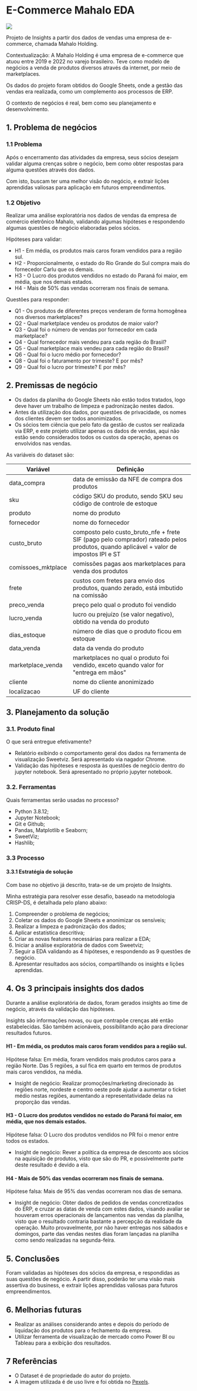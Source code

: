 # E-Commerce Mahalo EDA

<img src="https://github.com/kedimo-cd/Ecommerce_EDA_main_Mahalo/blob/main/imagens/ecommerce.jpg"/>

Projeto de Insights a partir dos dados de vendas uma empresa de e-commerce, chamada Mahalo Holding.

Contextualização: A Mahalo Holding é uma empresa de e-commerce que atuou entre 2019 e 2022 no varejo brasileiro. Teve como modelo de negócios a venda de produtos diversos através da internet, por meio de marketplaces.

Os dados do projeto foram obtidos do Google Sheets, onde a gestão das vendas era realizada, como um complemento aos processos de ERP.

O contexto de negócios é real, bem como seu planejamento e desenvolvimento.

## 1. Problema de negócios
### 1.1 Problema
Após o encerramento das atividades da empresa, seus sócios desejam validar alguma crenças sobre o negócio, bem como obter respostas para alguma questões através dos dados.

Com isto, buscam ter uma melhor visão do negócio, e extrair lições aprendidas valiosas para aplicação em futuros empreendimentos.

### 1.2 Objetivo
Realizar uma análise exploratória nos dados de vendas da empresa de comércio eletrônico Mahalo, validando algumas hipóteses e respondendo algumas questões de negócio elaboradas pelos sócios.

Hipóteses para validar:
- H1 - Em média, os produtos mais caros foram vendidos para a região sul.
- H2 - Proporcionalmente, o estado do Rio Grande do Sul compra mais do fornecedor Carlu que os demais.
- H3 - O Lucro dos produtos vendidos no estado do Paraná foi maior, em média, que nos demais estados.
- H4 - Mais de 50% das vendas ocorreram nos finais de semana.

Questões para responder:
- Q1 - Os produtos de diferentes preços venderam de forma homogênea nos diversos marketplaces?
- Q2 - Qual marketplace vendeu os produtos de maior valor?
- Q3 - Qual foi o número de vendas por fornecedor em cada marketplace?
- Q4 - Qual fornecedor mais vendeu para cada região do Brasil?
- Q5 - Qual marketplace mais vendeu para cada região do Brasil?
- Q6 - Qual foi o lucro médio por fornecedor?
- Q8 - Qual foi o faturamento por trimeste? E por mês?
- Q9 - Qual foi o lucro por trimeste? E por mês?

## 2. Premissas de negócio
- Os dados da planilha do Google Sheets não estão todos tratados, logo deve haver um trabalho de limpeza e padronização nestes dados.
- Antes da utilização dos dados, por questões de privacidade, os nomes dos clientes devem ser todos anonimizados.
- Os sócios tem ciência que pelo fato da gestão de custos ser realizada via ERP, e este projeto utilizar apenas os dados de vendas, aqui não estão sendo considerados todos os custos da operação, apenas os envolvidos nas vendas.  

As variáveis do dataset são:

Variável | Definição
------------ | -------------
 | data_compra | data de emissão da NFE de compra dos produtos |
 | sku | código SKU do produto, sendo SKU seu código de controle de estoque |
 | produto | nome do produto |
 | fornecedor | nome do fornecedor |
 | custo_bruto | composto pelo custo_bruto_nfe + frete SIF (pago pelo comprador) rateado pelos produtos, quando aplicável + valor de impostos IPI e ST |
 | comissoes_mktplace | comissões pagas aos marketplaces para venda dos produtos |
 | frete | custos com fretes para envio dos produtos, quando zerado, está imbutido na comissão |
 | preco_venda | preço pelo qual o produto foi vendido |
 | lucro_venda | lucro ou prejuízo (se valor negativo), obtido na venda do produto |
 | dias_estoque | número de dias que o produto ficou em estoque |
 | data_venda | data da venda do produto |
 | marketplace_venda | marketplaces no qual o produto foi vendido, exceto quando valor for "entrega em mãos" |
 | cliente | nome do cliente anonimizado |
 | localizacao | UF do cliente |


## 3. Planejamento da solução
### 3.1. Produto final
O que será entregue efetivamente?
- Relatório exibindo o comportamento geral dos dados na ferramenta de visualização Sweetviz. Será apresentado via nagador Chrome.
- Validação das hipóteses e resposta às questões de negócio dentro do jupyter notebook. Será apresentado no próprio jupyter notebook.

### 3.2. Ferramentas
Quais ferramentas serão usadas no processo?
- Python 3.8.12;
- Jupyter Notebook;
- Git e Github;
- Pandas, Matplotlib e Seaborn;
- SweetViz;
- Hashlib;

### 3.3 Processo
#### 3.3.1 Estratégia de solução
Com base no objetivo já descrito, trata-se de um projeto de Insights.

Minha estratégia para resolver esse desafio, baseado na metodologia CRISP-DS, é detalhada pelo plano abaixo:

1. Compreender o problema de negócios;
2. Coletar os dados do Google Sheets e anonimizar os sensíveis;
3. Realizar a limpeza e padronização dos dados;
4. Aplicar estatística descritiva;
5. Criar as novas features necessárias para realizar a EDA;
6. Iniciar a análise exploratória de dados com Sweetviz;
7. Seguir a EDA validando as 4 hipóteses, e respondendo as 9 questões de negócio.
8. Apresentar resultados aos sócios, compartilhando os insights e lições aprendidas.

## 4. Os 3 principais insights dos dados
Durante a análise exploratória de dados, foram gerados insights ao time de negócio, através da validação das hipóteses.

Insights são informações novas, ou que contrapõe crenças até então estabelecidas. São também acionáveis, possibilitando ação para direcionar resultados futuros.

#### H1 - Em média, os produtos mais caros foram vendidos para a região sul.

Hipótese falsa: Em média, foram vendidos mais produtos caros para a região Norte. Das 5 regiões, a sul fica em quarto em termos de produtos mais caros vendidos, na média.

* Insight de negócio: Realizar promoções/marketing direcionado às regiões norte, nordeste e centro oeste pode ajudar a aumentar o ticket médio nestas regiões, aumentando a representatividade delas na proporção das vendas.

#### H3 - O Lucro dos produtos vendidos no estado do Paraná foi maior, em média, que nos demais estados.

Hipótese falsa: O Lucro dos produtos vendidos no PR foi o menor entre todos os estados.

* Insight de negócio: Rever a política da empresa de desconto aos sócios na aquisição de produtos, visto que são do PR, e possivelmente parte deste resultado é devido a ela.

#### H4 - Mais de 50% das vendas ocorreram nos finais de semana.

Hipótese falsa: Mais de 95% das vendas ocorreram nos dias de semana.

* Insight de negócio: Obter dados de pedidos de vendas concretizados do ERP, e cruzar as datas de venda com estes dados, visando avaliar se houveram erros operacionais de lançamentos nas vendas da planilha, visto que o resultado contraria bastante a percepção da realidade da operação.
Muito provavelmente, por não haver entregas nos sábados e domingos, parte das vendas nestes dias foram lançadas na planilha como sendo realizadas na segunda-feira.

## 5. Conclusões
Foram validadas as hipóteses dos sócios da empresa, e respondidas as suas questões de negócio.
A partir disso, poderão ter uma visão mais assertiva do business, e extrair lições aprendidas valiosas para futuros empreendimentos.

## 6. Melhorias futuras
- Realizar as análises considerando antes e depois do período de liquidação dos produtos para o fechamento da empresa.
- Utilizar ferramenta de visualização de mercado como Power BI ou Tableau para a exibição dos resultados.

## 7 Referências
* O Dataset é de propriedade do autor do projeto.
* A imagem utilizada é de uso livre e foi obtida no [Pexels](https://www.pexels.com/pt-br/foto/adquirir-cartao-de-credito-cliente-comercio-eletronico-34577/).
